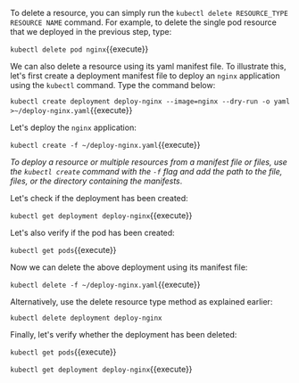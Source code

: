 To delete a resource, you can simply run the `kubectl delete RESOURCE_TYPE RESOURCE NAME` command. For example, to delete the single pod resource that we deployed in the previous step, type:

`kubectl delete pod nginx`{{execute}}

We can also delete a resource using its yaml manifest file. To illustrate this, let's first create a deployment manifest file to deploy an `nginx` application using the `kubectl` command. Type the command below:

`kubectl create deployment deploy-nginx --image=nginx --dry-run -o yaml >~/deploy-nginx.yaml`{{execute}}

Let's deploy the `nginx` application:

`kubectl create -f ~/deploy-nginx.yaml`{{execute}}

*To deploy a resource or multiple resources from a manifest file or files, use the `kubectl create` command with the `-f` flag and add the path to the file, files, or the directory containing the manifests*.

Let's check if the deployment has been created:

`kubectl get deployment deploy-nginx`{{execute}}

Let's also verify if the pod has been created:

`kubectl get pods`{{execute}}

Now we can delete the above deployment using its manifest file:

`kubectl delete -f ~/deploy-nginx.yaml`{{execute}}

Alternatively, use the delete resource type method as explained earlier:

`kubectl delete deployment deploy-nginx`

Finally, let's verify whether the deployment has been deleted:

`kubectl get pods`{{execute}}

`kubectl get deployment deploy-nginx`{{execute}}
